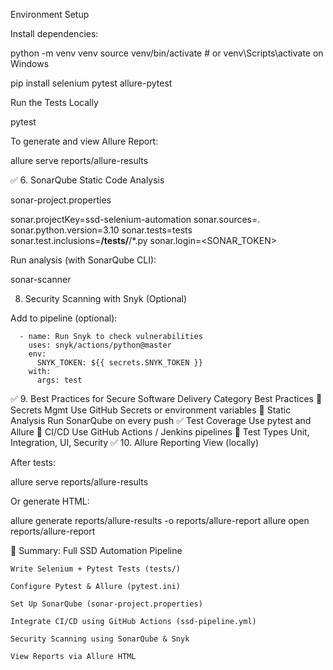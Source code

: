 Environment Setup

Install dependencies:

python -m venv venv
source venv/bin/activate  # or venv\Scripts\activate on Windows

pip install selenium pytest allure-pytest


Run the Tests Locally

pytest

To generate and view Allure Report:

allure serve reports/allure-results

✅ 6. SonarQube Static Code Analysis

sonar-project.properties

sonar.projectKey=ssd-selenium-automation
sonar.sources=.
sonar.python.version=3.10
sonar.tests=tests
sonar.test.inclusions=**/tests/**/*.py
sonar.login=<SONAR_TOKEN>

Run analysis (with SonarQube CLI):

sonar-scanner


8. Security Scanning with Snyk (Optional)

Add to pipeline (optional):

      - name: Run Snyk to check vulnerabilities
        uses: snyk/actions/python@master
        env:
          SNYK_TOKEN: ${{ secrets.SNYK_TOKEN }}
        with:
          args: test

✅ 9. Best Practices for Secure Software Delivery
Category	Best Practices
🔐 Secrets Mgmt	Use GitHub Secrets or environment variables
🔎 Static Analysis	Run SonarQube on every push
✅ Test Coverage	Use pytest and Allure
🔄 CI/CD	Use GitHub Actions / Jenkins pipelines
🧪 Test Types	Unit, Integration, UI, Security
✅ 10. Allure Reporting View (locally)

After tests:

allure serve reports/allure-results

Or generate HTML:

allure generate reports/allure-results -o reports/allure-report
allure open reports/allure-report

🚀 Summary: Full SSD Automation Pipeline

    Write Selenium + Pytest Tests (tests/)

    Configure Pytest & Allure (pytest.ini)

    Set Up SonarQube (sonar-project.properties)

    Integrate CI/CD using GitHub Actions (ssd-pipeline.yml)

    Security Scanning using SonarQube & Snyk

    View Reports via Allure HTML



	












